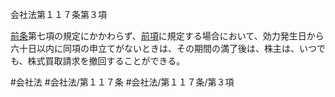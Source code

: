 会社法第１１７条第３項

[前条](会社法＿＿＿＿第１１６条第１項)第七項の規定にかかわらず、[前項](会社法＿＿＿＿第１１７条第２項)に規定する場合において、効力発生日から六十日以内に同項の申立てがないときは、その期間の満了後は、株主は、いつでも、株式買取請求を撤回することができる。

#会社法
#会社法/第１１７条
#会社法/第１１７条/第３項
